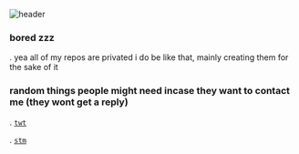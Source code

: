
![header](https://i.imgur.com/DgDUegh.jpeg)

### bored zzz

\. yea all of my repos are privated i do be like that, mainly creating them for the sake of it

### random things people might need incase they want to contact me (they wont get a reply)

\. [`twt`](https://twitter.com/modwtf)

\. [`stm`](https://steamcommunity.com/id/modwtf/)
